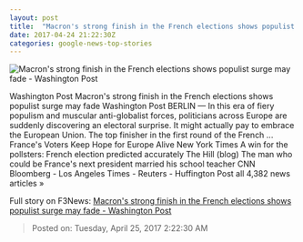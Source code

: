 ```yaml
---
layout: post
title:  "Macron's strong finish in the French elections shows populist surge may fade - Washington Post"
date: 2017-04-24 21:22:30Z
categories: google-news-top-stories
---
```


![Macron's strong finish in the French elections shows populist surge may fade - Washington Post](https://img.washingtonpost.com/rf/image_1484w/2010-2019/WashingtonPost/2017/04/24/Foreign/Images/2017-04-24T083838Z_283943724_RC1761C942C0_RTRMADP_3_FRANCE-ELECTION-MARKETS.jpg)

Washington Post Macron's strong finish in the French elections shows populist surge may fade Washington Post BERLIN — In this era of fiery populism and muscular anti-globalist forces, politicians across Europe are suddenly discovering an electoral surprise. It might actually pay to embrace the European Union. The top finisher in the first round of the French ... France's Voters Keep Hope for Europe Alive New York Times A win for the pollsters: French election predicted accurately The Hill (blog) The man who could be France's next president married his school teacher CNN Bloomberg - Los Angeles Times - Reuters - Huffington Post all 4,382 news articles »


Full story on F3News: [Macron's strong finish in the French elections shows populist surge may fade - Washington Post](http://www.f3nws.com/n/vKCJCC)

> Posted on: Tuesday, April 25, 2017 2:22:30 AM
